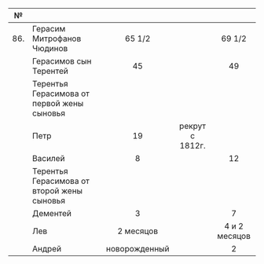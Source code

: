 |№|||||
|-------------|:-------|:------:|:-----:|:-----:|
|86.|Герасим Митрофанов Чюдинов|65 1/2||69 1/2|
||Герасимов сын Терентей|45||49|
||Терентья Герасимова от первой жены сыновья||||
||Петр|19|рекрут с 1812г.||
||Василей|8||12|
||Терентья Герасимова от второй жены сыновья||||
||Дементей|3||7|
||Лев|2 месяцов||4 и 2 месяцов|
||Андрей|новорожденный||2|
